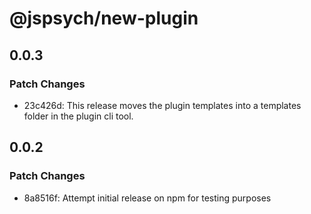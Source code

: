 # @jspsych/new-plugin

## 0.0.3

### Patch Changes

- 23c426d: This release moves the plugin templates into a templates folder in the plugin cli tool.

## 0.0.2

### Patch Changes

- 8a8516f: Attempt initial release on npm for testing purposes
